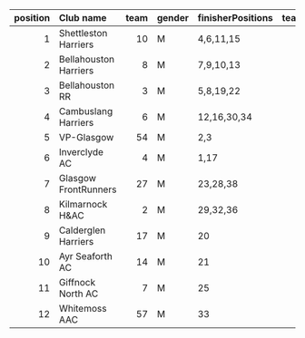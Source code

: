|   position | Club name             |   team | gender   | finisherPositions   |   teamPoints |   penaltyPoints |   totalPoints |   totalFinishers | Website                                    |
|-----------:|:----------------------|-------:|:---------|:--------------------|-------------:|----------------:|--------------:|-----------------:|:-------------------------------------------|
|          1 | Shettleston Harriers  |     10 | M        | 4,6,11,15           |           36 |               0 |            36 |                6 | http://shettlestonharriers.org.uk/         |
|          2 | Bellahouston Harriers |      8 | M        | 7,9,10,13           |           39 |               0 |            39 |                8 | http://www.bellahoustonharriers.co.uk/     |
|          3 | Bellahouston RR       |      3 | M        | 5,8,19,22           |           54 |               0 |            54 |                6 | https://www.bellahoustonroadrunners.co.uk/ |
|          4 | Cambuslang Harriers   |      6 | M        | 12,16,30,34         |           92 |               0 |            92 |                4 | https://cambuslangharriers.org/            |
|          5 | VP-Glasgow            |     54 | M        | 2,3                 |            5 |              96 |           101 |                2 | https://www.vp-glasgow.com                 |
|          6 | Inverclyde AC         |      4 | M        | 1,17                |           18 |              96 |           114 |                2 | https://www.inverclydeac.org/              |
|          7 | Glasgow FrontRunners  |     27 | M        | 23,28,38            |           89 |              48 |           137 |                3 | https://www.glasgowfrontrunners.org/       |
|          8 | Kilmarnock H&AC       |      2 | M        | 29,32,36            |           97 |              48 |           145 |                3 | http://www.kilmarnockharriers.com/         |
|          9 | Calderglen Harriers   |     17 | M        | 20                  |           20 |             144 |           164 |                1 | http://www.calderglenharriers.org.uk/      |
|         10 | Ayr Seaforth AC       |     14 | M        | 21                  |           21 |             144 |           165 |                1 | https://www.ayrseaforth.co.uk/             |
|         11 | Giffnock North AC     |      7 | M        | 25                  |           25 |             144 |           169 |                1 | https://www.giffnocknorth.co.uk/           |
|         12 | Whitemoss AAC         |     57 | M        | 33                  |           33 |             144 |           177 |                1 | https://whitemossaac.co.uk/                |